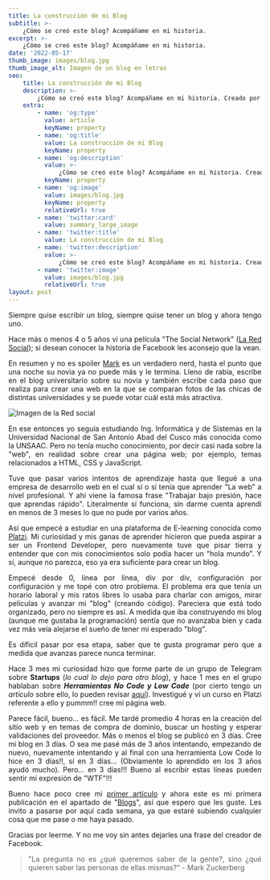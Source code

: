 ```yaml
---
title: La construcción de mi Blog
subtitle: >-
    ¿Cómo se creó este blog? Acompáñame en mi historia.
excerpt: >-
    ¿Cómo se creó este blog? Acompáñame en mi historia.
date: '2022-05-17'
thumb_image: images/blog.jpg
thumb_image_alt: Imagen de un blog en letras
seo:
    title: La construcción de mi Blog
    description: >-
        ¿Cómo se creó este blog? Acompáñame en mi historia. Creado por @fernandocallasaca
    extra:
        - name: 'og:type'
          value: article
          keyName: property
        - name: 'og:title'
          value: La construcción de mi Blog
          keyName: property
        - name: 'og:description'
          value: >-
              ¿Cómo se creó este blog? Acompáñame en mi historia. Creado por @fernandocallasaca
          keyName: property
        - name: 'og:image'
          value: images/blog.jpg
          keyName: property
          relativeUrl: true
        - name: 'twitter:card'
          value: summary_large_image
        - name: 'twitter:title'
          value: La construcción de mi Blog
        - name: 'twitter:description'
          value: >-
              ¿Cómo se creó este blog? Acompáñame en mi historia. Creado por @fernandocallasaca
        - name: 'twitter:image'
          value: images/blog.jpg
          relativeUrl: true
layout: post
---
```

<div style="text-align: justify;">

Siempre quise escribir un blog, siempre quise tener un blog y ahora tengo uno.

Hace más o menos 4 o 5 años ví una película "The Social Network" (<a href = 'https://es.wikipedia.org/wiki/The_Social_Network' target="_blank">La Red Social</a>); si desean conocer la historia de Facebook les aconsejo que la vean.

En resumen y no es spoiler <a href = 'https://es.wikipedia.org/wiki/Mark_Zuckerberg' target="_blank">Mark</a> es un verdadero nerd, hasta el punto que una noche su novia ya no puede más y le termina. Lleno de rabia, escribe en el blog universitario sobre su novia y también escribe cada paso que realiza para crear una web en la que se comparan fotos de las chicas de distintas universidades y se puede votar cuál está más atractiva.

![Imagen de la Red social](/images/la_red_social.jpg)

En ese entonces yo seguía estudiando Ing. Informática y de Sistemas en la Universidad Nacional de San Antonio Abad del Cusco más conocida como la UNSAAC. Pero no tenía mucho conocimiento, por decir casi nada sobre la "web", en realidad sobre crear una página web; por ejemplo, temas relacionados a HTML, CSS y JavaScript.

Tuve que pasar varios intentos de aprendizaje hasta que llegué a una empresa de desarrollo web en el cual sí o sí tenía que aprender "La web" a nivel profesional. Y ahí viene la famosa frase "Trabajar bajo presión, hace que aprendas rápido". Literalmente sí funciona, sin darme cuenta aprendí en menos de 3 meses lo que no pude por varios años.

Así que empecé a estudiar en una plataforma de E-learning conocida como <a href = 'https://platzi.com/' target="_blank">Platzi</a>. Mi curiosidad y mis ganas de aprender hicieron que pueda aspirar a ser un Frontend Developer, pero nuevamente tuve que pisar tierra y entender que con mis conocimientos solo podía hacer un "hola mundo". Y sí, aunque no parezca, eso ya era suficiente para crear un blog.

Empecé desde 0, línea por línea, div por div, configuración por configuración y me topé con otro problema. El problema era que tenía un horario laboral y mis ratos libres lo usaba para charlar con amigos, mirar películas y avanzar mi "blog" (creando código). Pareciera que está todo organizado, pero no siempre es así. A medida que iba construyendo mi blog (aunque me gustaba la programación) sentía que no avanzaba bien y cada vez más veía alejarse el sueño de tener mi esperado "blog".

Es díficil pasar por esa etapa, saber que te gusta programar pero que a medida que avanzas parece nunca terminar.

Hace 3 mes mi curiosidad hizo que forme parte de un grupo de Telegram sobre **Startups** (*lo cual lo dejo para otro blog*), y hace 1 mes en el grupo hablaban sobre ***Herramientas No Code y Low Code*** (por cierto tengo un *artículo* sobre ello, lo pueden revisar <a href = 'https://fernandocallasaca.com/articulo/no_code_low_code/' target="_blank">aquí</a>). Investigué y ví un curso en Platzi referente a ello y pummm!! cree mí página web.

Parece fácil, bueno... es fácil. Me tardé promedio 4 horas en la creación del sitio web y en temas de compra de dominio, buscar un hosting y esperar validaciones del proveedor. Más o menos el blog se publicó en 3 días. Cree mi blog en 3 días. O sea me pasé más de 3 años intentando, empezando de nuevo, nuevamente intentando y al final con una herramienta Low Code lo hice en 3 días!!, sí en 3 días... (Obviamente lo aprendido en los 3 años ayudó mucho). Pero... en 3 días!!! Bueno al escribir estas líneas pueden sentir mi expresión de "WTF"!!!

Bueno hace poco cree mi <a href = 'https://fernandocallasaca.com/articulo/no_code_low_code/' target="_blank">primer artículo</a> y ahora este es mi primera publicación en el apartado de "<a href = 'https://fernandocallasaca.com/blog/' target="_blank">Blogs</a>", así que espero que les guste. Les invito a pasarse por aquí cada semana, ya que estaré subiendo cualquier cosa que me pase o me haya pasado.

Gracias por leerme. Y no me voy sin antes dejarles una frase del creador de Facebook.

> "La pregunta no es ¿qué queremos saber de la gente?, sino ¿qué quieren saber las personas de ellas mismas?" - Mark Zuckerberg

</div>
